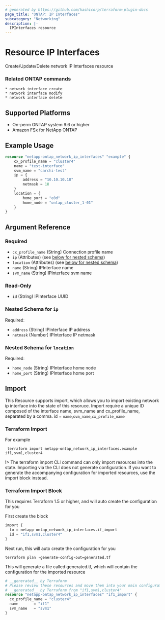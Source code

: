 ```yaml
---
# generated by https://github.com/hashicorp/terraform-plugin-docs
page_title: "ONTAP: IP Interfaces"
subcategory: "Networking"
description: |-
  IPInterfaces resource
---
```


# Resource IP Interfaces

Create/Update/Delete network IP Interfaces resource

### Related ONTAP commands
```commandline
* network interface create
* network interface modify
* network interface delete
```

## Supported Platforms
* On-perm ONTAP system 9.6 or higher
* Amazon FSx for NetApp ONTAP

## Example Usage

```terraform
resource "netapp-ontap_network_ip_interfaces" "example" {
	cx_profile_name = "cluster4"
	name = "test-interface"
	svm_name = "carchi-test"
  	ip = {
    	address = "10.10.10.10"
    	netmask = 18
    }
  	location = {
    	home_port = "e0d"
    	home_node = "ontap_cluster_1-01"
  	}
}
```



<!-- schema generated by tfplugindocs -->
## Argument Reference

### Required

- `cx_profile_name` (String) Connection profile name
- `ip` (Attributes) (see [below for nested schema](#nestedatt--ip))
- `location` (Attributes) (see [below for nested schema](#nestedatt--location))
- `name` (String) IPInterface name
- `svm_name` (String) IPInterface svm name

### Read-Only

- `id` (String) IPInterface UUID

<a id="nestedatt--ip"></a>
### Nested Schema for `ip`

Required:

- `address` (String) IPInterface IP address
- `netmask` (Number) IPInterface IP netmask


<a id="nestedatt--location"></a>
### Nested Schema for `location`

Required:

- `home_node` (String) IPInterface home node
- `home_port` (String) IPInterface home port

## Import
This Resource supports import, which allows you to import existing network ip interface into the state of this resoruce.
Import require a unique ID composed of the interface name, svm_name and cx_profile_name, separated by a comma.
 id = `name`,`svm_name`,`cx_profile_name`
### Terraform Import
 For example
 ```shell
  terraform import netapp-ontap_network_ip_interfaces.example if1,svm1,cluster4
 ```

!> The terraform import CLI command can only import resources into the state. Importing via the CLI does not generate configuration. If you want to generate the accompanying configuration for imported resources, use the import block instead.

### Terraform Import Block
This requires Terraform 1.5 or higher, and will auto create the configuration for you

First create the block
```terraform
import {
  to = netapp-ontap_network_ip_interfaces.if_import
  id = "if1,svm1,cluster4"
}
```
Next run, this will auto create the configuration for you
```shell
terraform plan -generate-config-out=generated.tf
```
This will generate a file called generated.tf, which will contain the configuration for the imported resource
```terraform
# __generated__ by Terraform
# Please review these resources and move them into your main configuration files.
# __generated__ by Terraform from "if1,svm1,cluster4"
resource "netapp-ontap_network_ip_interfaces" "if1_import" {
  cx_profile_name = "cluster4"
  name       = "if1"
  svm_name   = "svm1"
}
```
